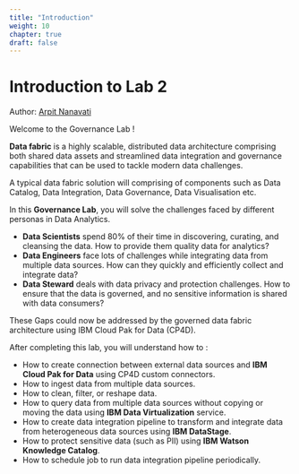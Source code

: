 ```yaml
---
title: "Introduction"
weight: 10
chapter: true
draft: false
---
```


# Introduction to Lab 2

Author: [Arpit Nanavati](https://www.linkedin.com/in/arpitn/)

Welcome to the Governance Lab !

**Data fabric** is a highly scalable, distributed data architecture comprising both shared data assets and streamlined data integration and governance capabilities that can be used to tackle modern data challenges.

A typical data fabric solution will comprising of components such as Data Catalog, Data Integration, Data Governance, Data Visualisation etc.

In this **Governance Lab**, you will solve the challenges faced by different personas in Data Analytics.

* **Data Scientists** spend 80% of their time in discovering, curating, and cleansing the data. How to provide them quality data for analytics?
* **Data Engineers** face lots of challenges while integrating data from multiple data sources. How can they quickly and efficiently collect and integrate data?
* **Data Steward** deals with data privacy and protection challenges. How to ensure that the data is governed, and no sensitive information is shared with data consumers?

These Gaps could now be addressed by the governed data fabric architecture using IBM Cloud Pak for Data (CP4D).

After completing this lab, you will understand how to :
* How to create connection between external data sources and **IBM Cloud Pak for Data** using CP4D custom connectors.
* How to ingest data from multiple data sources.
* How to clean, filter, or reshape data.
* How to query data from multiple data sources without copying or moving the data using **IBM Data Virtualization** service.
* How to create data integration pipeline to transform and integrate data from heterogeneous data sources using **IBM DataStage**.
* How to protect sensitive data (such as PII) using **IBM Watson Knowledge Catalog**.
* How to schedule job to run data integration pipeline periodically.
